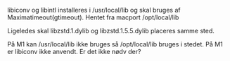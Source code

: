 libiconv og libintl installeres i /usr/local/lib og skal bruges af Maximatimeout(gtimeout). Hentet fra macport /opt/local/lib

Ligeledes skal libzstd.1.dylib og libzstd.1.5.5.dylib placeres samme sted.

På M1 kan /usr/local/lib ikke bruges så /opt/local/lib bruges i stedet.
På M1 er libiconv ikke anvendt. Er det ikke nødv der?
